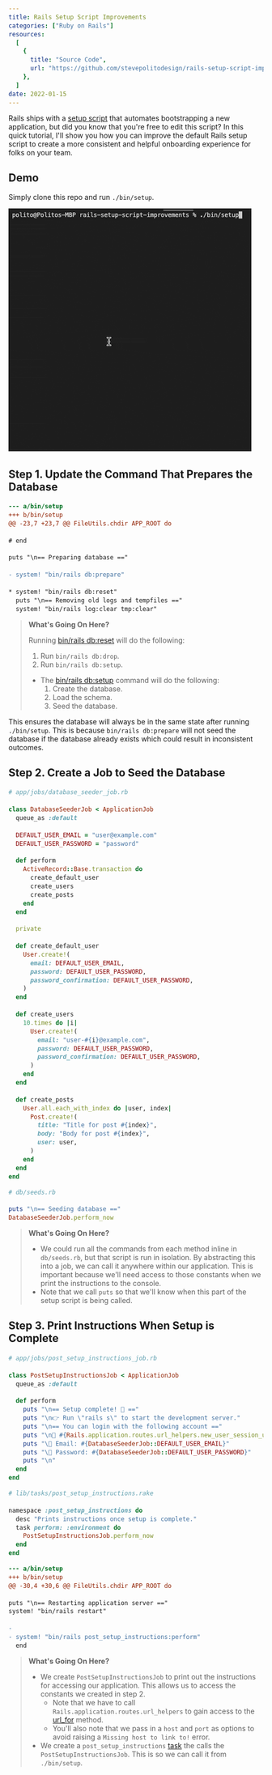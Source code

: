 ```yaml
---
title: Rails Setup Script Improvements
categories: ["Ruby on Rails"]
resources:
  [
    {
      title: "Source Code",
      url: "https://github.com/stevepolitodesign/rails-setup-script-improvements",
    },
  ]
date: 2022-01-15
---
```


Rails ships with a [setup script][] that automates bootstrapping a new application, but did you know that you're free to edit this script? In this quick tutorial, I'll show you how you can improve the default Rails setup script to create a more consistent and helpful onboarding experience for folks on your team.

[setup script]: https://github.com/rails/rails/pull/15189

## Demo

Simply clone this repo and run `./bin/setup`.

![Demo](/assets/images/posts/rails-setup-script-improvements/demo.gif)

## Step 1. Update the Command That Prepares the Database

```diff
--- a/bin/setup
+++ b/bin/setup
@@ -23,7 +23,7 @@ FileUtils.chdir APP_ROOT do

# end

puts "\n== Preparing database =="

- system! "bin/rails db:prepare"

* system! "bin/rails db:reset"
  puts "\n== Removing old logs and tempfiles =="
  system! "bin/rails log:clear tmp:clear"
```

> **What's Going On Here?**
>
> Running [bin/rails db:reset][] will do the following:
>
> 1. Run `bin/rails db:drop`.
> 2. Run `bin/rails db:setup`.
>
> - The [bin/rails db:setup][] command will do the following:
>   1. Create the database.
>   2. Load the schema.
>   3. Seed the database.

This ensures the database will always be in the same state after running `./bin/setup`. This is because `bin/rails db:prepare` will not seed the database if the database already exists which could result in inconsistent outcomes.

[bin/rails db:reset]: https://edgeguides.rubyonrails.org/active_record_migrations.html#resetting-the-database
[bin/rails db:setup]: https://edgeguides.rubyonrails.org/active_record_migrations.html#setup-the-database

## Step 2. Create a Job to Seed the Database

```ruby
# app/jobs/database_seeder_job.rb

class DatabaseSeederJob < ApplicationJob
  queue_as :default

  DEFAULT_USER_EMAIL = "user@example.com"
  DEFAULT_USER_PASSWORD = "password"

  def perform
    ActiveRecord::Base.transaction do
      create_default_user
      create_users
      create_posts
    end
  end

  private

  def create_default_user
    User.create!(
      email: DEFAULT_USER_EMAIL,
      password: DEFAULT_USER_PASSWORD,
      password_confirmation: DEFAULT_USER_PASSWORD,
    )
  end

  def create_users
    10.times do |i|
      User.create!(
        email: "user-#{i}@example.com",
        password: DEFAULT_USER_PASSWORD,
        password_confirmation: DEFAULT_USER_PASSWORD,
      )
    end
  end

  def create_posts
    User.all.each_with_index do |user, index|
      Post.create!(
        title: "Title for post #{index}",
        body: "Body for post #{index}",
        user: user,
      )
    end
  end
end
```

```ruby
# db/seeds.rb

puts "\n== Seeding database =="
DatabaseSeederJob.perform_now
```

> **What's Going On Here?**
>
> - We could run all the commands from each method inline in `db/seeds.rb`, but that script is run in isolation. By abstracting this into a job, we can call it anywhere within our application. This is important because we'll need access to those constants when we print the instructions to the console.
> - Note that we call `puts` so that we'll know when this part of the setup script is being called.

## Step 3. Print Instructions When Setup is Complete

```ruby
# app/jobs/post_setup_instructions_job.rb

class PostSetupInstructionsJob < ApplicationJob
  queue_as :default

  def perform
    puts "\n== Setup complete! 🎉 =="
    puts "\n👉 Run \"rails s\" to start the development server."
    puts "\n== You can login with the following account =="
    puts "\n🔗 #{Rails.application.routes.url_helpers.new_user_session_url(host: "localhost", port: 3000)}"
    puts "\📧 Email: #{DatabaseSeederJob::DEFAULT_USER_EMAIL}"
    puts "\🔐 Password: #{DatabaseSeederJob::DEFAULT_USER_PASSWORD}"
    puts "\n"
  end
end
```

```ruby
# lib/tasks/post_setup_instructions.rake

namespace :post_setup_instructions do
  desc "Prints instructions once setup is complete."
  task perform: :environment do
    PostSetupInstructionsJob.perform_now
  end
end
```

```diff
--- a/bin/setup
+++ b/bin/setup
@@ -30,4 +30,6 @@ FileUtils.chdir APP_ROOT do

puts "\n== Restarting application server =="
system! "bin/rails restart"

-
- system! "bin/rails post_setup_instructions:perform"
  end
```

> **What's Going On Here?**
>
> - We create `PostSetupInstructionsJob` to print out the instructions for accessing our application. This allows us to access the constants we created in step 2.
>   - Note that we have to call `Rails.application.routes.url_helpers` to gain access to the [url_for][] method.
>   - You'll also note that we pass in a `host` and `port` as options to avoid raising a `Missing host to link to!` error.
> - We create a `post_setup_instructions` [task][] the calls the `PostSetupInstructionsJob`. This is so we can call it from `./bin/setup`.

[url_for]: https://api.rubyonrails.org//classes/ActionDispatch/Routing/UrlFor.html#method-i-url_for
[task]: https://guides.rubyonrails.org/command_line.html#custom-rake-tasks
